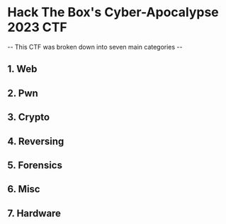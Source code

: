 # Hack The Box's Cyber-Apocalypse 2023 CTF

-- This CTF was broken down into seven main categories --

## 1. Web

## 2. Pwn

## 3. Crypto

## 4. Reversing

## 5. Forensics

## 6. Misc

## 7. Hardware

